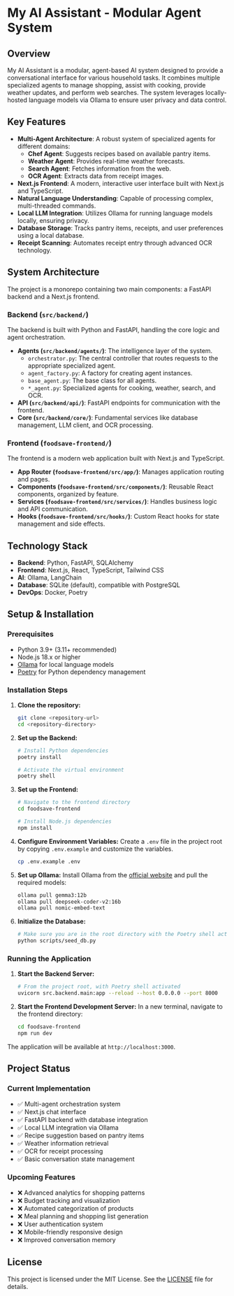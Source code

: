 # My AI Assistant - Modular Agent System

## Overview

My AI Assistant is a modular, agent-based AI system designed to provide a conversational interface for various household tasks. It combines multiple specialized agents to manage shopping, assist with cooking, provide weather updates, and perform web searches. The system leverages locally-hosted language models via Ollama to ensure user privacy and data control.

## Key Features

- **Multi-Agent Architecture**: A robust system of specialized agents for different domains:
  - **Chef Agent**: Suggests recipes based on available pantry items.
  - **Weather Agent**: Provides real-time weather forecasts.
  - **Search Agent**: Fetches information from the web.
  - **OCR Agent**: Extracts data from receipt images.
- **Next.js Frontend**: A modern, interactive user interface built with Next.js and TypeScript.
- **Natural Language Understanding**: Capable of processing complex, multi-threaded commands.
- **Local LLM Integration**: Utilizes Ollama for running language models locally, ensuring privacy.
- **Database Storage**: Tracks pantry items, receipts, and user preferences using a local database.
- **Receipt Scanning**: Automates receipt entry through advanced OCR technology.

## System Architecture

The project is a monorepo containing two main components: a FastAPI backend and a Next.js frontend.

### Backend (`src/backend/`)

The backend is built with Python and FastAPI, handling the core logic and agent orchestration.

- **Agents (`src/backend/agents/`)**: The intelligence layer of the system.
  - `orchestrator.py`: The central controller that routes requests to the appropriate specialized agent.
  - `agent_factory.py`: A factory for creating agent instances.
  - `base_agent.py`: The base class for all agents.
  - `*_agent.py`: Specialized agents for cooking, weather, search, and OCR.
- **API (`src/backend/api/`)**: FastAPI endpoints for communication with the frontend.
- **Core (`src/backend/core/`)**: Fundamental services like database management, LLM client, and OCR processing.

### Frontend (`foodsave-frontend/`)

The frontend is a modern web application built with Next.js and TypeScript.

- **App Router (`foodsave-frontend/src/app/`)**: Manages application routing and pages.
- **Components (`foodsave-frontend/src/components/`)**: Reusable React components, organized by feature.
- **Services (`foodsave-frontend/src/services/`)**: Handles business logic and API communication.
- **Hooks (`foodsave-frontend/src/hooks/`)**: Custom React hooks for state management and side effects.

## Technology Stack

- **Backend**: Python, FastAPI, SQLAlchemy
- **Frontend**: Next.js, React, TypeScript, Tailwind CSS
- **AI**: Ollama, LangChain
- **Database**: SQLite (default), compatible with PostgreSQL
- **DevOps**: Docker, Poetry

## Setup & Installation

### Prerequisites

- Python 3.9+ (3.11+ recommended)
- Node.js 18.x or higher
- [Ollama](https://ollama.com/) for local language models
- [Poetry](https://python-poetry.org/) for Python dependency management

### Installation Steps

1.  **Clone the repository:**
    ```bash
    git clone <repository-url>
    cd <repository-directory>
    ```

2.  **Set up the Backend:**
    ```bash
    # Install Python dependencies
    poetry install

    # Activate the virtual environment
    poetry shell
    ```

3.  **Set up the Frontend:**
    ```bash
    # Navigate to the frontend directory
    cd foodsave-frontend

    # Install Node.js dependencies
    npm install
    ```

4.  **Configure Environment Variables:**
    Create a `.env` file in the project root by copying `.env.example` and customize the variables.
    ```bash
    cp .env.example .env
    ```

5.  **Set up Ollama:**
    Install Ollama from the [official website](https://ollama.com/) and pull the required models:
    ```bash
    ollama pull gemma3:12b
    ollama pull deepseek-coder-v2:16b
    ollama pull nomic-embed-text
    ```

6.  **Initialize the Database:**
    ```bash
    # Make sure you are in the root directory with the Poetry shell activated
    python scripts/seed_db.py
    ```

### Running the Application

1.  **Start the Backend Server:**
    ```bash
    # From the project root, with Poetry shell activated
    uvicorn src.backend.main:app --reload --host 0.0.0.0 --port 8000
    ```

2.  **Start the Frontend Development Server:**
    In a new terminal, navigate to the frontend directory:
    ```bash
    cd foodsave-frontend
    npm run dev
    ```

The application will be available at `http://localhost:3000`.

## Project Status

### Current Implementation
- ✅ Multi-agent orchestration system
- ✅ Next.js chat interface
- ✅ FastAPI backend with database integration
- ✅ Local LLM integration via Ollama
- ✅ Recipe suggestion based on pantry items
- ✅ Weather information retrieval
- ✅ OCR for receipt processing
- ✅ Basic conversation state management

### Upcoming Features
- ❌ Advanced analytics for shopping patterns
- ❌ Budget tracking and visualization
- ❌ Automated categorization of products
- ❌ Meal planning and shopping list generation
- ❌ User authentication system
- ❌ Mobile-friendly responsive design
- ❌ Improved conversation memory

## License

This project is licensed under the MIT License. See the [LICENSE](LICENSE) file for details.
